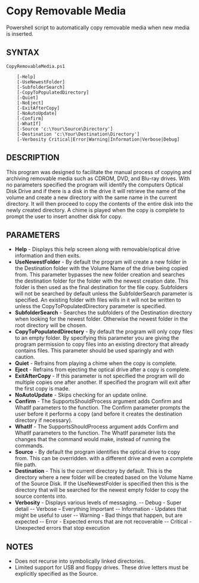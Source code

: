 # Copy Removable Media
Powershell script to automatically copy removable media when new media is inserted.

## SYNTAX

	CopyRemovableMedia.ps1

		[-Help]
		[-UseNewestFolder]
		[-SubfolderSearch]
		[-CopyToPopulatedDirectory]
		[-Quiet]
		[-NoEject]
		[-ExitAfterCopy]
		[-NoAutoUpdate]
		[-Confirm]
		[-WhatIf]
		[-Source 'c:\Your\Source\Directory']
		[-Destination 'c:\Your\Destination\Directory']
		[-Verbosity Critical|Error|Warning|Information|Verbose|Debug]

## DESCRIPTION

This program was designed to facilitate the manual process of copying and archiving removable media such as CDROM, DVD, and Blu-ray drives. With no parameters specified the program will identify the computers Optical Disk Drive and if there is a disk in the drive it will retrieve the name of the volume and create a new directory with the same name in the current directory. It will then proceed to copy the contents of the entire disk into the newly created directory. A chime is played when the copy is complete to prompt the user to insert another disk for copy.


## PARAMETERS

 - **Help** - Displays this help screen along with removable/optical drive information
and then exits.
- **UseNewestFolder** - By default the program will create a new folder in the Destination
folder with the Volume Name of the drive being copied from. This parameter bypasses the new folder creation and searches the destination folder for the folder with the newest creation date. This folder is then used as the final destination for the file copy. Subfolders will not be searched by default unless the SubfolderSearch parameter is specified. An existing folder with files wills in it will not be written to unless the CopyToPopulatedDirectory parameter is specified.
- **SubfolderSearch** - Searches the subfolders of the Destination directory when looking for the newest folder. Otherwise the newest folder in the root directory will
be chosen.
- **CopyToPopulatedDirectory** - By default the program will only copy files to an empty folder. By specifying this parameter you are giving the program permission to copy files into an existing directory that already contains files. This parameter should be used sparingly and with caution.
- **Quiet** - Refrains from playing a chime when the copy is complete.
-  **Eject** - Refrains from ejecting the optical drive after a copy is complete.
- **ExitAfterCopy** - If this parameter is not specified the program will do multiple copies one after another. If specified the program will exit after the first copy is made.
- **NoAutoUpdate** - Skips checking for an update online.
- **Confirm** - The SupportsShouldProcess argument adds Confirm and WhatIf parameters to the function. The Confirm parameter prompts the user before it performs a copy (and before it creates the destination directory if necessary).
- **WhatIf** - The SupportsShouldProcess argument adds Confirm and WhatIf parameters to
the function. The WhatIf parameter lists the changes that the command would make, instead of running the commands.
- **Source** - By default the program identifies the optical drive to copy from. This can be overridden. with a different drive and even a complete file path.
- **Destination** - This is the current directory by default. This is the directory where a new folder will be created based on the Volume Name of the Source Disk. If the UseNewestFolder is specified then this is the directory that will be searched for the newest empty folder to copy the source contents into.
- **Verbosity** - Displays various levels of messaging.
 -- Debug - Super detail
 -- Verbose – Everything Important
 -- Information - Updates that might be useful to user
 -- Warning - Bad things that happen, but are expected
 -- Error - Expected errors that are not recoverable
 -- Critical - Unexpected errors that stop execution

## NOTES

- Does not recurse into symbolically linked directories.
- Limited support for USB and floppy drives. These drive letters must be explicitly specified as the Source.


